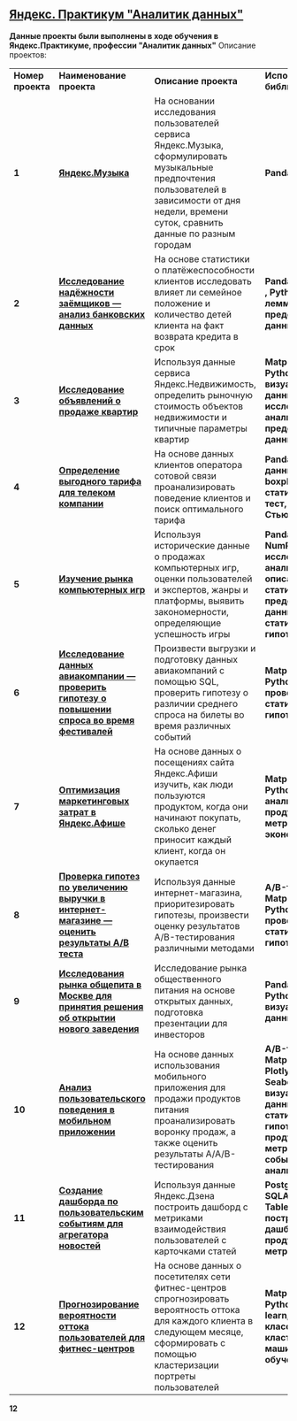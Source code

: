 ## <a href="https://praktikum.yandex.ru/data-analyst/" target="_blank"><b>Яндекс. Практикум "Аналитик данных"</b></a>
<td><b>Данные проекты были выполнены в ходе обучения в Яндекс.Практикуме, профессии "Аналитик данных"</b></td>
Описание проектов:</p>
<table>
<tbody><tr>
<td><b>Номер проекта</b></td>
<td><b>Наименование проекта</b></td>
<td><b>Описание проекта</b></td>
<td><b>Используемые библиотеки</b></td>
</tr><tr>
<td><b>1</b></td>
<td><a href="https://github.com/OlegY77/yandex_praktikum_projects_DA/tree/master/1_%D0%9F%D1%80%D0%BE%D0%B5%D0%BA%D1%82_%D0%AF%D0%BD%D0%B4%D0%B5%D0%BA%D1%81_%D0%9C%D1%83%D0%B7%D1%8B%D0%BA%D0%B0"><b>Яндекс.Музыка</b></a></td>
<td>На основании исследования пользователей сервиса Яндекс.Музыка, сформулировать музыкальные предпочтения пользователей в зависимости от дня недели, времени суток, сравнить данные по разным городам</td>
<td><b>Pandas</b></td>
</tr><tr>
<td><b>2</b></td>
<td><a href="https://github.com/OlegY77/yandex_praktikum_projects_DA/tree/master/2_%D0%9F%D1%80%D0%BE%D0%B5%D0%BA%D1%82_%D0%98%D1%81%D1%81%D0%BB%D0%B5%D0%B4%D0%BE%D0%B2%D0%B0%D0%BD%D0%B8%D0%B5_%D0%BD%D0%B0%D0%B4%D0%B5%D0%B6%D0%BD%D0%BE%D1%81%D1%82%D0%B8_%D0%B7%D0%B0%D0%B5%D0%BC%D1%89%D0%B8%D0%BA%D0%BE%D0%B2"><b>Исследование надёжности заёмщиков — анализ банковских данных</b></a></td>
<td>На основе статистики о платёжеспособности клиентов исследовать влияет ли семейное положение и количество детей клиента на факт возврата кредита в срок </td>
<td><b>Pandas<b>, <b>PyMystem3 </b>, <b>Python</b>, <b>лемматизация</b>, <b>предобработка данных </b></td>
</tr><tr>
<td><b>3</b></td>
<td><a href="https://github.com/OlegY77/yandex_praktikum_projects_DA/tree/master/3_%D0%9F%D1%80%D0%BE%D0%B5%D0%BA%D1%82_%D0%98%D1%81%D1%81%D0%BB%D0%B5%D0%B4%D0%BE%D0%B2%D0%B0%D0%BD%D0%B8%D0%B5%20%D0%BE%D0%B1%D1%8A%D1%8F%D0%B2%D0%BB%D0%B5%D0%BD%D0%B8%D0%B9%20%D0%BE%20%D0%BF%D1%80%D0%BE%D0%B4%D0%B0%D0%B6%D0%B5%20%D0%BA%D0%B2%D0%B0%D1%80%D1%82%D0%B8%D1%80 " rel="nofollow"><b> Исследование объявлений о продаже квартир </b></a></td>
<td> Используя данные сервиса Яндекс.Недвижимость, определить рыночную стоимость объектов недвижимости и типичные параметры квартир</td>
<td><b>Matplotlib<b>, <b>Pandas<b>, <b>Python<b>, <b>визуализация данных<b>, <b>исследовательский анализ данных<b>, <b>предобработка данных</b></td> 
</tr><tr>
<td><b>4</b></td>
<td><a href="https://github.com/OlegY77/yandex_praktikum_projects_DA/tree/master/4_%D0%9F%D1%80%D0%BE%D0%B5%D0%BA%D1%82_%D0%9E%D0%BF%D1%80%D0%B5%D0%B4%D0%B5%D0%BB%D0%B5%D0%BD%D0%B8%D0%B5%20%D0%BF%D0%B5%D1%80%D1%81%D0%BF%D0%B5%D0%BA%D1%82%D0%B8%D0%B2%D0%BD%D0%BE%D0%B3%D0%BE%20%D1%82%D0%B0%D1%80%D0%B8%D1%84%D0%B0%20%D0%B4%D0%BB%D1%8F%20%D1%82%D0%B5%D0%BB%D0%B5%D0%BA%D0%BE%D0%BC%20%D0%BA%D0%BE%D0%BC%D0%BF%D0%B0%D0%BD%D0%B8%D0%B8" rel="nofollow"><b>Определение выгодного тарифа для телеком компании</b></a></td>
<td>На основе данных клиентов оператора сотовой связи проанализировать поведение клиентов и поиск оптимального тарифа</td>
<td><b>Pandas<b>, <b>обработка данных<b>, <b>histogram<b>, <b>boxplot<b>, <b>статистический тест<b>, <b>критерий Стьюдента</b></td>
</tr><tr>
<td><b>5</b></td>
<td><a href="https://github.com/OlegY77/yandex_praktikum_projects_DA/tree/master/5_1_%D0%A1%D0%B1%D0%BE%D1%80%D0%BD%D1%8B%D0%B9_%D0%98%D0%BD%D1%82%D0%B5%D1%80%D0%BD%D0%B5%D1%82%20%D0%BC%D0%B0%D0%B3%D0%B0%D0%B7%D0%B8%D0%BD%20%D0%BA%D0%BE%D0%BC%D0%BF%D1%8C%D1%8E%D1%82%D0%B5%D1%80%D0%BD%D1%8B%D1%85%20%D0%B8%D0%B3%D1%80" rel="nofollow"><b>Изучение рынка компьютерных игр</b></a></td>
<td>Используя исторические данные о продажах компьютерных игр, оценки пользователей и экспертов, жанры и платформы, выявить закономерности, определяющие успешность игры</td>
<td><b>Pandas<b>, <b>Matplotlib<b>, <b>NumPy<b>, <b>Python<b>, <b>исследовательский анализ данных<b>, <b>описательная статистика<b>, <b>предобработка данных<b>, <b>проверка статистических гипотез</b></td>
</tr><tr>
<td><b>6</b></td>
<td><a href="https://github.com/OlegY77/yandex_praktikum_projects_DA/tree/master/6_%D0%9F%D1%80%D0%BE%D0%B5%D0%BA%D1%82_%D0%90%D0%BD%D0%B0%D0%BB%D0%B8%D1%82%D0%B8%D0%BA%D0%B0_%D0%B0%D0%B2%D0%B8%D0%B0%D0%BA%D0%BE%D0%BC%D0%BF%D0%B0%D0%BD%D0%B8%D1%8F" rel="nofollow"><b>Исследование данных авиакомпании — проверить гипотезу о повышении спроса во время фестивалей</b></a></td>
<td>Произвести выгрузки и подготовку данных авиакомпаний с помощью SQL, проверить гипотезу о различии среднего спроса на билеты во время различных событий</td>
<td><b>Matplotlib<b>, <b>Pandas<b>, <b>Python<b>, <b>SQL<b>, <b>SciPy<b>, <b>проверка статистических гипотез</b></td>
</tr><tr>
<td><b>7</b></td>
<td><a href="https://github.com/OlegY77/yandex_praktikum_projects_DA/tree/master/7_%D0%9F%D1%80%D0%BE%D0%B5%D0%BA%D1%82_%D0%AF%D0%BD%D0%B4%D0%B5%D0%BA%D1%81.%D0%90%D1%84%D0%B8%D1%88%D0%B0" rel="nofollow"><b>Оптимизация маркетинговых затрат в Яндекс.Афише</b></a></td>
<td>На основе данных о посещениях сайта Яндекс.Афиши изучить, как люди пользуются продуктом, когда они начинают покупать, сколько денег приносит каждый клиент, когда он окупается</td>
<td><b>Matplotlib<b>, <b>Pandas<b>, <b>Python<b>, <b>когортный анализ<b>, <b>продуктовые метрики<b>, <b>юнит - экономика</b></td>
</tr><tr>
<td><b>8</b></td>
<td><a href="https://github.com/OlegY77/yandex_praktikum_projects_DA/tree/master/8_%D0%9F%D1%80%D0%BE%D0%B5%D0%BA%D1%82_%D0%90%D0%BD%D0%B0%D0%BB%D0%B8%D1%82%D0%B8%D0%BA%D0%B0_%D0%98%D0%BD%D1%82%D0%B5%D1%80%D0%BD%D0%B5%D1%82_%D0%BC%D0%B0%D0%B3%D0%B0%D0%B7%D0%B8%D0%BD%D0%B0_%D0%90%D0%92_%D1%82%D0%B5%D1%81%D1%82" rel="nofollow"><b>Проверка гипотез по увеличению выручки в интернет-магазине — оценить результаты A/B теста</b></a></td>
<td>Используя данные интернет-магазина, приоритезировать гипотезы, произвести оценку результатов A/B-тестирования различными методами</td>
<td><b>A/B-тестирование<b>, <b>Matplotlib<b>, <b>Pandas<b>, <b>Python<b>, <b>SciPy<b>, <b>проверка статистических гипотез</b></td>
</tr><tr>
<td><b>9</b></td>
<td><a href="https://github.com/OlegY77/yandex_praktikum_projects_DA/tree/master/9_%D0%9F%D1%80%D0%BE%D0%B5%D0%BA%D1%82_%D0%A0%D1%8B%D0%BD%D0%BE%D0%BA_%D0%B7%D0%B0%D0%B2%D0%B5%D0%B4%D0%B5%D0%BD%D0%B8%D0%B9%20%D0%BE%D0%B1%D1%89%D0%B5%D1%81%D1%82%D0%B2%D0%B5%D0%BD%D0%BD%D0%BE%D0%B3%D0%BE%20%D0%BF%D0%B8%D1%82%D0%B0%D0%BD%D0%B8%D1%8F" rel="nofollow"><b>Исследования рынка общепита в Москве для принятия решения об открытии нового заведения</b></a></td>
<td>Исследование рынка общественного питания на основе открытых данных, подготовка презентации для инвесторов</td>
<td><b>Pandas<b>, <b>Plotly<b>, <b>Python<b>, <b>Seaborn<b>, <b>визуализация данных</b></td>
</tr><tr>
<td> <b>10</b></td>
<td><a href="https://github.com/OlegY77/yandex_praktikum_projects_DA/tree/master/10_2_%D0%A1%D0%B1%D0%BE%D1%80%D0%BD%D1%8B%D0%B9_%D0%90%D0%BD%D0%B0%D0%BB%D0%B8%D1%82%D0%B8%D0%BA%D0%B0_%D0%A1%D1%82%D0%B0%D1%80%D1%82%D0%B0%D0%BF_%D0%9F%D1%80%D0%BE%D0%B4%D1%83%D0%BA%D1%82%D1%8B_%D0%BF%D0%B8%D1%82%D0%B0%D0%BD%D0%B8%D1%8F" rel="nofollow"><b>Анализ пользовательского поведения в мобильном приложении</b></a></td>
<td>На основе данных использования мобильного приложения для продажи продуктов питания проанализировать воронку продаж, а также оценить результаты A/A/B-тестирования</td>
<td><b>A/B-тестирование<b>, <b>Matplotlib<b>, <b>Pandas<b>, <b>Plotly<b>, <b>Python<b>, <b>Seaborn<b>, <b>визуализация данных<b>, <b>проверка статистических гипотез<b>, <b>продуктовые метрики<b>, <b>событийная аналитика</b></td>
</tr><tr>
<td><b>11</b></td>
<td><a href="https://github.com/OlegY77/yandex_praktikum_projects_DA/tree/master/11_%D0%9F%D1%80%D0%BE%D0%B5%D0%BA%D1%82_%D0%9F%D1%80%D0%BE%D0%B5%D0%BA%D1%82_%D0%AF%D0%BD%D0%B4%D0%B5%D0%BA%D1%81%D0%94%D0%B7%D0%B5%D0%BD" rel="nofollow"><b>Создание дашборда по пользовательским событиям для агрегатора новостей</b></a></td>
<td>Используя данные Яндекс.Дзена построить дашборд с метриками взаимодействия пользователей с карточками статей</td>
<td><b>PostgreSQL<b>, <b>Python<b>, <b>SQLAlchemy<b>, <b>Tableau<b>, <b>Dash<b>, <b>построение дашбордов<b>, <b>продуктовые метрики</b></td>
</tr><tr>
<td> <b>12</b></td>
<td><a href="https://github.com/OlegY77/yandex_praktikum_projects_DA/tree/master/12_%D0%9F%D1%80%D0%BE%D0%B5%D0%BA%D1%82%D0%B0_%D0%A4%D0%B8%D1%82%D0%BD%D0%B5%D1%81_%D1%86%D0%B5%D0%BD%D1%82%D1%80" rel="nofollow"><b>Прогнозирование вероятности оттока пользователей для фитнес-центров</b></a></td>
<td>На основе данных о посетителях сети фитнес-центров спрогнозировать вероятность оттока для каждого клиента в следующем месяце, сформировать с помощью кластеризации портреты пользователей</td>
<td><b>Matplotlib<b>, <b>Pandas<b>, <b>Python<b>, <b>Scikit-learn<b>, <b>Seaborn<b>, <b>классификация<b>, <b>кластеризация<b>, <b>машинное обучение</b></td>
</tr><tr>
</tr></tbody></table>
<td> <b>12</b></td>
<br><br>
